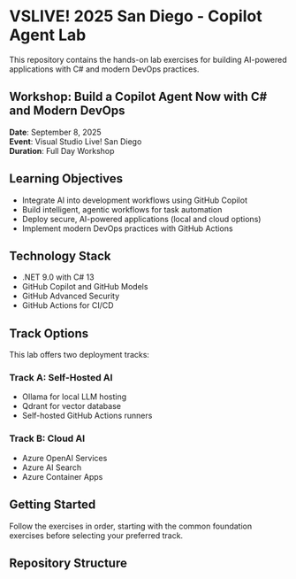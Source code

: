 # VSLIVE! 2025 San Diego - Copilot Agent Lab

This repository contains the hands-on lab exercises for building AI-powered applications with C# and modern DevOps practices.

## Workshop: Build a Copilot Agent Now with C# and Modern DevOps

**Date**: September 8, 2025  
**Event**: Visual Studio Live! San Diego  
**Duration**: Full Day Workshop

## Learning Objectives

- Integrate AI into development workflows using GitHub Copilot
- Build intelligent, agentic workflows for task automation
- Deploy secure, AI-powered applications (local and cloud options)
- Implement modern DevOps practices with GitHub Actions

## Technology Stack

- .NET 9.0 with C# 13
- GitHub Copilot and GitHub Models
- GitHub Advanced Security
- GitHub Actions for CI/CD

## Track Options

This lab offers two deployment tracks:

### Track A: Self-Hosted AI
- Ollama for local LLM hosting
- Qdrant for vector database
- Self-hosted GitHub Actions runners

### Track B: Cloud AI
- Azure OpenAI Services
- Azure AI Search
- Azure Container Apps

## Getting Started

Follow the exercises in order, starting with the common foundation exercises before selecting your preferred track.

## Repository Structure
